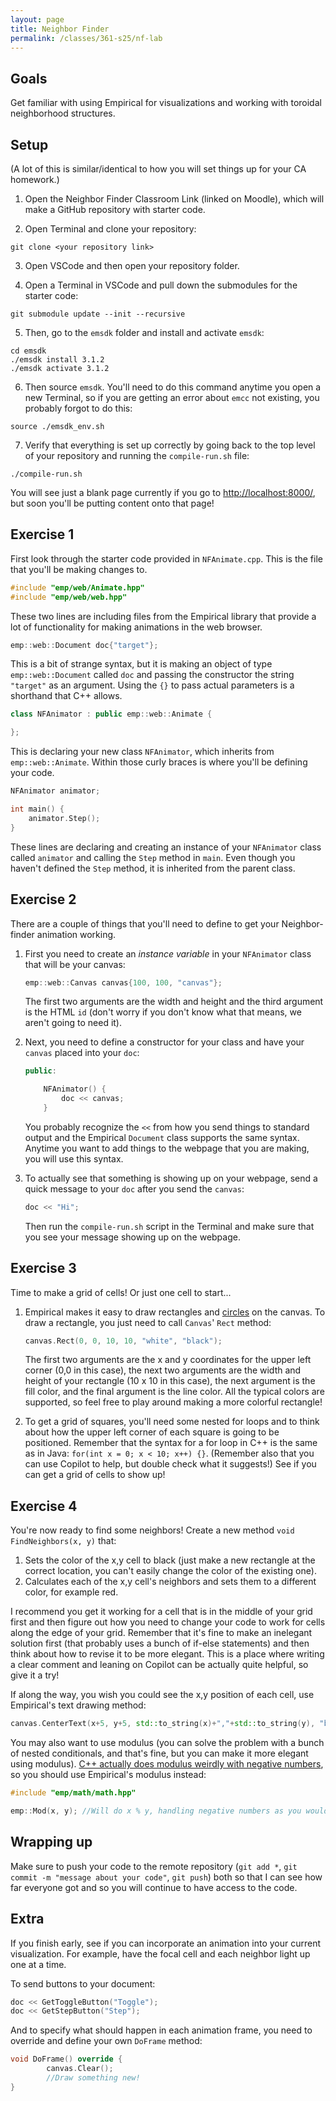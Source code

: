 ```yaml
---
layout: page
title: Neighbor Finder
permalink: /classes/361-s25/nf-lab
---
```


## Goals
Get familiar with using Empirical for visualizations and working with toroidal neighborhood structures.

## Setup
(A lot of this is similar/identical to how you will set things up for your CA homework.)

1. Open the Neighbor Finder Classroom Link (linked on Moodle), which will make a GitHub repository with starter code.

2. Open Terminal and clone your repository:
```
git clone <your repository link>
```

3. Open VSCode and then open your repository folder. 

4. Open a Terminal in VSCode and pull down the submodules for the starter code:
```
git submodule update --init --recursive
```

5. Then, go to the `emsdk` folder and install and activate `emsdk`:
```
cd emsdk
./emsdk install 3.1.2
./emsdk activate 3.1.2
```

6. Then source `emsdk`. You'll need to do this command anytime you open a new Terminal, so if you are getting an error about `emcc` not existing, you probably forgot to do this:
```
source ./emsdk_env.sh
```

7. Verify that everything is set up correctly by going back to the top level of your repository and running the `compile-run.sh` file:
```
./compile-run.sh
```

You will see just a blank page currently if you go to [http://localhost:8000/](http://localhost:8000/), but soon you'll be putting content onto that page!

## Exercise 1

First look through the starter code provided in `NFAnimate.cpp`.
This is the file that you'll be making changes to.

```cpp
#include "emp/web/Animate.hpp"
#include "emp/web/web.hpp"
```

These two lines are including files from the Empirical library that provide a lot of functionality for making animations in the web browser.

```cpp
emp::web::Document doc{"target"};
```

This is a bit of strange syntax, but it is making an object of type `emp::web::Document` called `doc` and passing the constructor the string `"target"` as an argument.
Using the `{}` to pass actual parameters is a shorthand that C++ allows.

```cpp
class NFAnimator : public emp::web::Animate {

};
```

This is declaring your new class `NFAnimator`, which inherits from `emp::web::Animate`.
Within those curly braces is where you'll be defining your code.

```cpp
NFAnimator animator;

int main() {
    animator.Step();
}
```

These lines are declaring and creating an instance of your `NFAnimator` class called `animator` and calling the `Step` method in `main`.
Even though you haven't defined the `Step` method, it is inherited from the parent class.

## Exercise 2

There are a couple of things that you'll need to define to get your Neighbor-finder animation working. 

1. First you need to create an *instance variable* in your `NFAnimator` class that will be your canvas:
    ```cpp
    emp::web::Canvas canvas{100, 100, "canvas"};
    ```

    The first two arguments are the width and height and the third argument is the HTML `id` (don't worry if you don't know what that means, we aren't going to need it).

2. Next, you need to define a constructor for your class and have your `canvas` placed into your `doc`:

    ```cpp
    public: 

        NFAnimator() {
            doc << canvas;
        }
    ```

    You probably recognize the `<<` from how you send things to standard output and the Empirical `Document` class supports the same syntax. Anytime you want to add things to the webpage that you are making, you will use this syntax.

3. To actually see that something is showing up on your webpage, send a quick message to your `doc` after you send the `canvas`:
    ```cpp
    doc << "Hi";
    ```

    Then run the `compile-run.sh` script in the Terminal and make sure that you see your message showing up on the webpage.

## Exercise 3

Time to make a grid of cells! Or just one cell to start...

1. Empirical makes it easy to draw rectangles and [circles](https://empirical.readthedocs.io/en/latest/library/web/api/Canvas.html#_CPPv4IDpEN6Canvas6CircleER6Canvas5PointdDpRR2Ts) on the canvas.
To draw a rectangle, you just need to call `Canvas`' `Rect` method:
    ```cpp
    canvas.Rect(0, 0, 10, 10, "white", "black");
    ```

    The first two arguments are the x and y coordinates for the upper left corner (0,0 in this case), the next two arguments are the width and height of your rectangle (10 x 10 in this case), the next argument is the fill color, and the final argument is the line color. 
    All the typical colors are supported, so feel free to play around making a more colorful rectangle!

2. To get a grid of squares, you'll need some nested for loops and to think about how the upper left corner of each square is going to be positioned. 
Remember that the syntax for a for loop in C++ is the same as in Java: `for(int x = 0; x < 10; x++) {}`. (Remember also that you can use Copilot to help, but double check what it suggests!)
See if you can get a grid of cells to show up!

## Exercise 4
You're now ready to find some neighbors!
Create a new method `void FindNeighbors(x, y)` that:
1. Sets the color of the x,y cell to black (just make a new rectangle at the correct location, you can't easily change the color of the existing one).
2. Calculates each of the x,y cell's neighbors and sets them to a different color, for example red.

I recommend you get it working for a cell that is in the middle of your grid first and then figure out how you need to change your code to work for cells along the edge of your grid.
Remember that it's fine to make an inelegant solution first (that probably uses a bunch of if-else statements) and then think about how to revise it to be more elegant.
This is a place where writing a clear comment and leaning on Copilot can be actually quite helpful, so give it a try!

If along the way, you wish you could see the x,y position of each cell, use Empirical's text drawing method:
```cpp
canvas.CenterText(x+5, y+5, std::to_string(x)+","+std::to_string(y), "black", "black");
```

You may also want to use modulus (you can solve the problem with a bunch of nested conditionals, and that's fine, but you can make it more elegant using modulus). [C++ actually does modulus weirdly with negative numbers](https://www.geeksforgeeks.org/modulus-on-negative-numbers/), so you should use Empirical's modulus instead:
```cpp
#include "emp/math/math.hpp"

emp::Mod(x, y); //Will do x % y, handling negative numbers as you would expect
```

## Wrapping up
Make sure to push your code to the remote repository (`git add *`, `git commit -m "message about your code"`, `git push`) both so that I can see how far everyone got and so you will continue to have access to the code.

## Extra
If you finish early, see if you can incorporate an animation into your current visualization. For example, have the focal cell and each neighbor light up one at a time.

To send buttons to your document:
```cpp
doc << GetToggleButton("Toggle");
doc << GetStepButton("Step");
```

And to specify what should happen in each animation frame, you need to override and define your own `DoFrame` method:

```cpp
void DoFrame() override {
        canvas.Clear();
        //Draw something new!
}
```